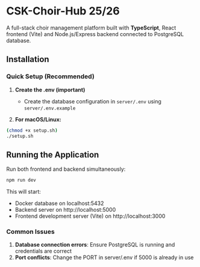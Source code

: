 # CSK-Choir-Hub 25/26

A full-stack choir management platform built with **TypeScript**, React frontend (Vite) and Node.js/Express backend connected to PostgreSQL database.

## Installation

### Quick Setup (Recommended)

1. **Create the .env (important)**

   - Create the database configuration in `server/.env` using `server/.env.example`

2. **For macOS/Linux:**

```bash
(chmod +x setup.sh)
./setup.sh
```

## Running the Application

Run both frontend and backend simultaneously:

```bash
npm run dev
```

This will start:

- Docker database on localhost:5432
- Backend server on http://localhost:5000
- Frontend development server (Vite) on http://localhost:3000

### Common Issues

1. **Database connection errors**: Ensure PostgreSQL is running and credentials are correct
2. **Port conflicts**: Change the PORT in server/.env if 5000 is already in use
